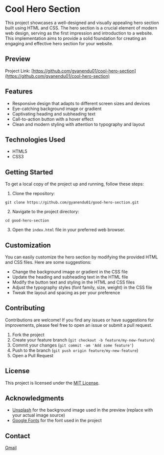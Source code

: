 # Cool Hero Section

This project showcases a well-designed and visually appealing hero section built using HTML and CSS. The hero section is a crucial element of modern web design, serving as the first impression and introduction to a website. This implementation aims to provide a solid foundation for creating an engaging and effective hero section for your website.

## Preview
Project Link: [https://github.com/gyanendu01/cool-hero-section](https://github.com/gyanendu01/cool-hero-section)

## Features

- Responsive design that adapts to different screen sizes and devices
- Eye-catching background image or gradient
- Captivating heading and subheading text
- Call-to-action button with a hover effect
- Clean and modern styling with attention to typography and layout

## Technologies Used

- HTML5
- CSS3

## Getting Started

To get a local copy of the project up and running, follow these steps:

1. Clone the repository:

```
git clone https://github.com/gyanendu01/good-hero-section.git
```

2. Navigate to the project directory:

```
cd good-hero-section
```

3. Open the `index.html` file in your preferred web browser.

## Customization

You can easily customize the hero section by modifying the provided HTML and CSS files. Here are some suggestions:

- Change the background image or gradient in the CSS file
- Update the heading and subheading text in the HTML file
- Modify the button text and styling in the HTML and CSS files
- Adjust the typography styles (font family, size, weight) in the CSS file
- Tweak the layout and spacing as per your preference

## Contributing

Contributions are welcome! If you find any issues or have suggestions for improvements, please feel free to open an issue or submit a pull request.

1. Fork the project
2. Create your feature branch (`git checkout -b feature/my-new-feature`)
3. Commit your changes (`git commit -am 'Add some feature'`)
4. Push to the branch (`git push origin feature/my-new-feature`)
5. Open a Pull Request

## License

This project is licensed under the [MIT License](LICENSE).

## Acknowledgments

- [Unsplash](https://unsplash.com/) for the background image used in the preview (replace with your actual image source)
- [Google Fonts](https://fonts.google.com/) for the font used in the project

## Contact

 [Gmail](gyanenduboitai2004@gmail.com)



